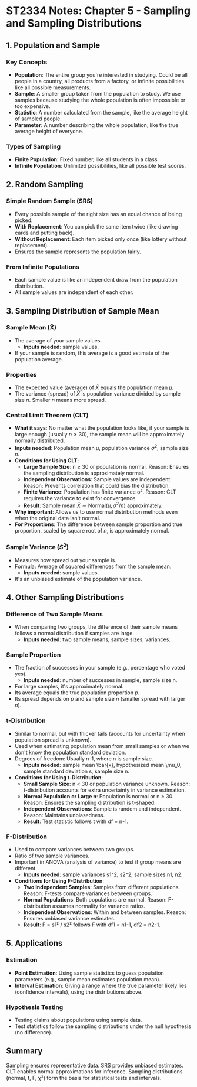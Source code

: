# ST2334 Notes: Chapter 5 - Sampling and Sampling Distributions

## 1. Population and Sample

### Key Concepts
- **Population**: The entire group you're interested in studying. Could be all people in a country, all products from a factory, or infinite possibilities like all possible measurements.
- **Sample**: A smaller group taken from the population to study. We use samples because studying the whole population is often impossible or too expensive.
- **Statistic**: A number calculated from the sample, like the average height of sampled people.
- **Parameter**: A number describing the whole population, like the true average height of everyone.

### Types of Sampling
- **Finite Population**: Fixed number, like all students in a class.
- **Infinite Population**: Unlimited possibilities, like all possible test scores.

## 2. Random Sampling

### Simple Random Sample (SRS)
- Every possible sample of the right size has an equal chance of being picked.
- **With Replacement**: You can pick the same item twice (like drawing cards and putting back).
- **Without Replacement**: Each item picked only once (like lottery without replacement).
- Ensures the sample represents the population fairly.

### From Infinite Populations
- Each sample value is like an independent draw from the population distribution.
- All sample values are independent of each other.

## 3. Sampling Distribution of Sample Mean

### Sample Mean (X̄)
- The average of your sample values.
  - **Inputs needed**: sample values.
- If your sample is random, this average is a good estimate of the population average.

### Properties
- The expected value (average) of $\bar{X}$ equals the population mean $\mu$.
- The variance (spread) of $\bar{X}$ is population variance divided by sample size $n$. Smaller $n$ means more spread.

### Central Limit Theorem (CLT)
- **What it says**: No matter what the population looks like, if your sample is large enough (usually $n \geq 30$), the sample mean will be approximately normally distributed.
- **Inputs needed**: Population mean $\mu$, population variance $\sigma^2$, sample size $n$.
- **Conditions for Using CLT**:
  - **Large Sample Size**: n ≥ 30 or population is normal. Reason: Ensures the sampling distribution is approximately normal.
  - **Independent Observations**: Sample values are independent. Reason: Prevents correlation that could bias the distribution.
  - **Finite Variance**: Population has finite variance σ². Reason: CLT requires the variance to exist for convergence.
  - **Result**: Sample mean $\bar{X} \sim \text{Normal}(\mu, \sigma^2/n)$ approximately.
- **Why important**: Allows us to use normal distribution methods even when the original data isn't normal.
- **For Proportions**: The difference between sample proportion and true proportion, scaled by square root of $n$, is approximately normal.

### Sample Variance ($S^2$)
- Measures how spread out your sample is.
- Formula: Average of squared differences from the sample mean.
  - **Inputs needed**: sample values.
- It's an unbiased estimate of the population variance.

## 4. Other Sampling Distributions

### Difference of Two Sample Means
- When comparing two groups, the difference of their sample means follows a normal distribution if samples are large.
  - **Inputs needed**: two sample means, sample sizes, variances.

### Sample Proportion
- The fraction of successes in your sample (e.g., percentage who voted yes).
  - **Inputs needed**: number of successes in sample, sample size n.
- For large samples, it's approximately normal.
- Its average equals the true population proportion $p$.
- Its spread depends on $p$ and sample size $n$ (smaller spread with larger $n$).

### t-Distribution
- Similar to normal, but with thicker tails (accounts for uncertainty when population spread is unknown).
- Used when estimating population mean from small samples or when we don't know the population standard deviation.
- Degrees of freedom: Usually n-1, where n is sample size.
  - **Inputs needed**: sample mean \bar{x}, hypothesized mean \mu_0, sample standard deviation s, sample size n.
- **Conditions for Using t-Distribution**:
  - **Small Sample Size**: n < 30 or population variance unknown. Reason: t-distribution accounts for extra uncertainty in variance estimation.
  - **Normal Population or Large n**: Population is normal or n ≥ 30. Reason: Ensures the sampling distribution is t-shaped.
  - **Independent Observations**: Sample is random and independent. Reason: Maintains unbiasedness.
  - **Result**: Test statistic follows t with df = n-1.

### F-Distribution
- Used to compare variances between two groups.
- Ratio of two sample variances.
- Important in ANOVA (analysis of variance) to test if group means are different.
  - **Inputs needed**: sample variances s1^2, s2^2, sample sizes n1, n2.
- **Conditions for Using F-Distribution**:
  - **Two Independent Samples**: Samples from different populations. Reason: F-tests compare variances between groups.
  - **Normal Populations**: Both populations are normal. Reason: F-distribution assumes normality for variance ratios.
  - **Independent Observations**: Within and between samples. Reason: Ensures unbiased variance estimates.
  - **Result**: F = s1² / s2² follows F with df1 = n1-1, df2 = n2-1.

## 5. Applications

### Estimation
- **Point Estimation**: Using sample statistics to guess population parameters (e.g., sample mean estimates population mean).
- **Interval Estimation**: Giving a range where the true parameter likely lies (confidence intervals), using the distributions above.

### Hypothesis Testing
- Testing claims about populations using sample data.
- Test statistics follow the sampling distributions under the null hypothesis (no difference).

## Summary
Sampling ensures representative data. SRS provides unbiased estimates. CLT enables normal approximations for inference. Sampling distributions (normal, t, F, χ²) form the basis for statistical tests and intervals.